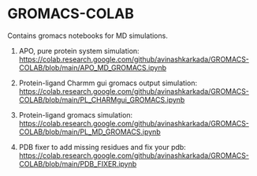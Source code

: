 # GROMACS-COLAB
Contains gromacs notebooks for MD simulations.



1. APO, pure protein system simulation:
https://colab.research.google.com/github/avinashkarkada/GROMACS-COLAB/blob/main/APO_MD_GROMACS.ipynb

2. Protein-ligand Charmm gui gromacs output simulation:
https://colab.research.google.com/github/avinashkarkada/GROMACS-COLAB/blob/main/PL_CHARMgui_GROMACS.ipynb

3. Protein-ligand gromacs simulation:
https://colab.research.google.com/github/avinashkarkada/GROMACS-COLAB/blob/main/PL_MD_GROMACS.ipynb

4. PDB fixer to add missing residues and fix your pdb:
https://colab.research.google.com/github/avinashkarkada/GROMACS-COLAB/blob/main/PDB_FIXER.ipynb
